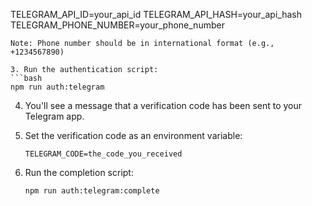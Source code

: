 TELEGRAM_API_ID=your_api_id
   TELEGRAM_API_HASH=your_api_hash
   TELEGRAM_PHONE_NUMBER=your_phone_number
   ```
   Note: Phone number should be in international format (e.g., +1234567890)

3. Run the authentication script:
   ```bash
   npm run auth:telegram
   ```

4. You'll see a message that a verification code has been sent to your Telegram app.

5. Set the verification code as an environment variable:
   ```
   TELEGRAM_CODE=the_code_you_received
   ```

6. Run the completion script:
   ```bash
   npm run auth:telegram:complete